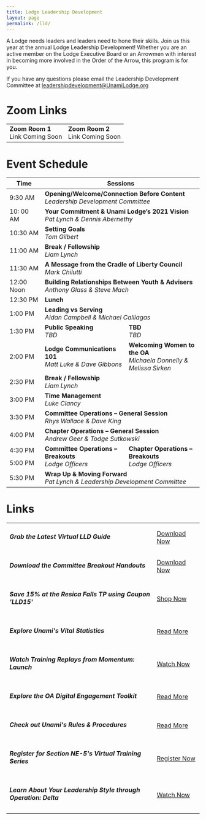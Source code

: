 ```yaml
---
title: Lodge Leadership Development
layout: page
permalink: /lld/
---
```


A Lodge needs leaders and leaders need to hone their skills. Join us this year at the annual Lodge Leadership Development! Whether you are an active member on the Lodge Executive Board or an Arrowmen with interest in becoming more involved in the Order of the Arrow, this program is for you.

If you have any questions please email the Leadership Development Committee at [leadershipdevelopment@UnamiLodge.org](/contact?recipient=leadershipdevelopment)

<h1 class="text-center text-primary">Zoom Links</h1>
<table class="table table-bordered">
  <tr>
    <td class="text-center">
      <strong>Zoom Room 1</strong><br />
      Link Coming Soon
    </td>
    <td class="text-center">
      <strong>Zoom Room 2</strong><br />
      Link Coming Soon
    </td>
  </tr>
</table>

<h1 class="text-center text-primary mt-5">Event Schedule</h1>

<table class="table table-bordered table-hover">
  <thead class="thead-dark">
    <tr>
      <th scope="col" width="120">
        <strong>Time</strong>
      </th>
      <th scope="col" colspan="2" width="600">
        <strong>Sessions</strong>
      </th>
    </tr>
  </thead>
  <tbody>
    <tr>
      <td width="120">9:30 AM</td>
      <td colspan="2" width="600">
        <strong>Opening/Welcome/Connection Before Content</strong><br />
        <em>Leadership Development Committee</em>
      </td>
    </tr>
    <tr>
      <td width="120">10: 00 AM</td>
      <td colspan="2" width="600">
        <strong>Your Commitment &amp; Unami Lodge&rsquo;s 2021 Vision</strong><br />
        <em>Pat Lynch &amp; Dennis Abernethy</em>
      </td>
    </tr>
    <tr>
      <td width="120">10:30 AM</td>
      <td colspan="2" width="600">
        <strong>Setting Goals</strong><br />
        <em>Tom Gilbert</em>
      </td>
    </tr>
    <tr class="table-secondary">
      <td width="120">11:00 AM</td>
      <td colspan="2" width="600">
        <strong>Break / Fellowship</strong><br />
        <em>Liam Lynch</em>
      </td>
    </tr>
    <tr>
      <td width="120">11:30 AM</td>
      <td colspan="2" width="600">
        <strong>A Message from the Cradle of Liberty Council</strong><br />
        <em>Mark Chilutti</em>
      </td>
    </tr>
    <tr>
      <td width="120">12:00 Noon</td>
      <td colspan="2" width="600">
        <strong>Building Relationships Between Youth &amp; Advisers</strong><br />
        <em>Anthony Glass &amp; Steve Mach</em>
      </td>
    </tr>
    <tr class="table-secondary">
      <td width="120">12:30 PM</td>
      <td colspan="2" width="600"><strong>Lunch</strong><br /></td>
    </tr>
    <tr>
      <td width="120">1:00 PM</td>
      <td colspan="2" width="600">
        <strong>Leading vs Serving</strong><br />
        <em>Aidan Campbell &amp; Michael Calliagas</em>
      </td>
    </tr>
    <tr>
      <td width="120">1:30 PM</td>
      <td width="300">
        <strong>Public Speaking</strong><br />
        <em>TBD</em>
      </td>
      <td width="300">
        <strong>TBD</strong><br />
        <em>TBD</em>
      </td>
    </tr>
    <tr>
      <td width="120">2:00 PM</td>
      <td width="300">
        <strong>Lodge Communications 101</strong><br />
        <em>Matt Luke &amp; Dave Gibbons</em>
      </td>
      <td width="300">
        <strong>Welcoming Women to the OA</strong><br />
        <em>Michaela Donnelly &amp; Melissa Sirken</em>
      </td>
    </tr>
    <tr class="table-secondary">
      <td width="120">2:30 PM</td>
      <td colspan="2" width="600">
        <strong>Break / Fellowship</strong><br />
        <em>Liam Lynch</em>
      </td>
    </tr>
    <tr>
      <td width="120">3:00 PM</td>
      <td colspan="2" width="600">
        <strong>Time Management</strong><br />
        <em>Luke Clancy</em>
      </td>
    </tr>
    <tr>
      <td width="120">3:30 PM</td>
      <td colspan="2" width="600">
        <strong>Committee Operations &ndash; General Session</strong><br />
        <em>Rhys Wallace &amp; Dave King</em>
      </td>
    </tr>
    <tr>
      <td width="120">4:00 PM</td>
      <td colspan="2" width="600">
        <strong>Chapter Operations &ndash; General Session</strong><br />
        <em>Andrew Geer &amp; Todge Sutkowski</em>
      </td>
    </tr>
    <tr>
      <td width="120">4:30 PM</td>
      <td rowspan="2" width="300">
        <strong>Committee Operations &ndash; Breakouts</strong><br />
        <em>Lodge Officers</em>
      </td>
      <td rowspan="2" width="300">
        <strong>Chapter Operations &ndash; Breakouts</strong><br />
        <em>Lodge Officers</em>
      </td>
    </tr>
    <tr>
      <td width="120">5:00 PM</td>
    </tr>
    <tr>
      <td width="120">5:30 PM</td>
      <td colspan="2" width="600">
        <strong>Wrap Up &amp; Moving Forward</strong><br />
        <em>Pat Lynch &amp; Leadership Development Committee</em>
      </td>
    </tr>
  </tbody>
</table>

<h1 class="text-center text-primary mt-5">Links</h1>

<table class="table">
  <tr>
    <td class="align-middle"><h5 class="my-0">Grab the Latest Virtual LLD Guide</h5></td>
    <td class="align-middle text-md-right"><a class="btn btn-primary" href="https://drive.google.com/file/d/1QOd5Fd6iHAIwSQMvP0Qo5SCVPLrTz_NO/view?usp=sharing">Download Now</a></td>
  </tr>
  <tr>
    <td class="align-middle"><h5 class="my-0">Download the Committee Breakout Handouts</h5></td>
    <td class="align-middle text-md-right"><a class="btn btn-primary" href="https://drive.google.com/drive/folders/1pEatLbhkSvGY2pYmzHKuTySLcGFL5_Hp?usp=sharing">Download Now</a></td>
  </tr>
  <tr>
    <td class="align-middle"><h5 class="my-0">Save 15% at the Resica Falls TP using Coupon 'LLD15'</h5></td>
    <td class="align-middle text-md-right"><a class="btn btn-primary" href="https://resicafalls.org/tradingpost">Shop Now</a></td>
  </tr>
  <tr>
    <td class="align-middle"><h5 class="my-0">Explore Unami's Vital Statistics</h5></td>
    <td class="align-middle text-md-right"><a class="btn btn-primary" href="https://oa-bsa.org/lodge-reporting/?region=northeast&section=NE-5&lodge=525">Read More</a></td>
  </tr>
  <tr>
    <td class="align-middle"><h5 class="my-0">Watch Training Replays from Momentum: Launch</h5></td>
    <td class="align-middle text-md-right"><a class="btn btn-primary" href="https://www.youtube.com/watch?v=u0Sjb3Ay9mo&list=PLYtaFve5J1_c7l9ZWFRIBb1T3FvC_HzTG">Watch Now</a></td>
  </tr>
  <tr>
    <td class="align-middle"><h5 class="my-0">Explore the OA Digital Engagement Toolkit</h5></td>
    <td class="align-middle text-md-right"><a class="btn btn-primary" href="https://oa-bsa.org/resources/publications#online-engagement-toolkit">Read More</a></td>
  </tr>
  <tr>
    <td class="align-middle"><h5 class="my-0">Check out Unami's Rules & Procedures</h5></td>
    <td class="align-middle text-md-right"><a class="btn btn-primary" href="/rules">Read More</a></td>
  </tr>
  <tr>
    <td class="align-middle"><h5 class="my-0">Register for Section NE-5's Virtual Training Series</h5></td>
    <td class="align-middle text-md-right"><a class="btn btn-primary" href="https://docs.google.com/forms/d/e/1FAIpQLSd2B8v9Xqussc5364BhiViiqncSGRB8ILuSBaiur1L4d7iJhQ/viewform?usp=sf_link">Register Now</a></td>
  </tr>
  <tr>
    <td class="align-middle"><h5 class="my-0">Learn About Your Leadership Style through Operation: Delta</h5></td>
    <td class="align-middle text-md-right"><a class="btn btn-primary" href="https://www.youtube.com/watch?v=RCdVU5yyeuE">Watch Now</a></td>
  </tr>
</table>
